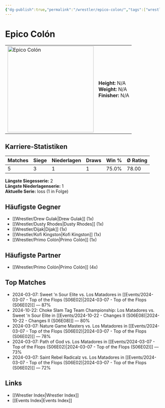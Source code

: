 ```yaml
---
{"dg-publish":true,"permalink":"/wrestler/epico-colon/","tags":["wrestler"],"noteIcon":"","created":"2025-08-11T09:33:18.671+02:00"}
---
```



# Epico Colón

<table>
<tr>
<td><img src="Epico Colón.png" width="280" alt="Epico Colón"></td>
<td>
<b>Height:</b> N/A<br>
<b>Weight:</b> N/A<br>
<b>Finisher:</b> N/A<br>
</td>
</tr>
</table>

## Karriere-Statistiken

| Matches | Siege | Niederlagen | Draws | Win % | Ø Rating |
|---------|-------|-------------|-------|-------|-----------|
| 5 | 3 | 1 | 1 | 75.0% | 78.00 |

**Längste Siegesserie:** 2<br>**Längste Niederlagenserie:** 1<br>**Aktuelle Serie:** loss (1 in Folge)


## Häufigste Gegner
- [[Wrestler/Drew Gulak\|Drew Gulak]] (1x)
- [[Wrestler/Dusty Rhodes\|Dusty Rhodes]] (1x)
- [[Wrestler/Dijak\|Dijak]] (1x)
- [[Wrestler/Kofi Kingston\|Kofi Kingston]] (1x)
- [[Wrestler/Primo Colón\|Primo Colón]] (1x)

## Häufigste Partner
- [[Wrestler/Primo Colón\|Primo Colón]] (4x)

## Top Matches
- 2024-03-07: Sweet 'n Sour Elite vs. Los Matadores in [[Events/2024-03-07 - Top of the Flops (S06E02)\|2024-03-07 - Top of the Flops (S06E02)]] — 87%
- 2024-10-22: Choke Slam Tag Team Championship: Los Matadores vs. Sweet 'n Sour Elite in [[Events/2024-10-22 - Changes II (S06E08)\|2024-10-22 - Changes II (S06E08)]] — 80%
- 2024-03-07: Nature Game Masters  vs. Los Matadores in [[Events/2024-03-07 - Top of the Flops (S06E02)\|2024-03-07 - Top of the Flops (S06E02)]] — 78%
- 2024-03-07: Path of God vs. Los Matadores in [[Events/2024-03-07 - Top of the Flops (S06E02)\|2024-03-07 - Top of the Flops (S06E02)]] — 73%
- 2024-03-07: Saint Rebel Radicalz vs. Los Matadores in [[Events/2024-03-07 - Top of the Flops (S06E02)\|2024-03-07 - Top of the Flops (S06E02)]] — 72%

## Links
- [[Wrestler Index\|Wrestler Index]]
- [[Events Index\|Events Index]]
